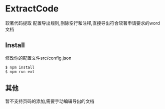 # ExtractCode
软著代码提取
配置导出规则,删除空行和注释,直接导出符合软著申请要求的word文档
## Install
修改你的配置文件src/config.json
```
$ npm install 
$ npm run ext

```

## 其他
暂不支持页码的添加,需要手动编辑导出的文档
